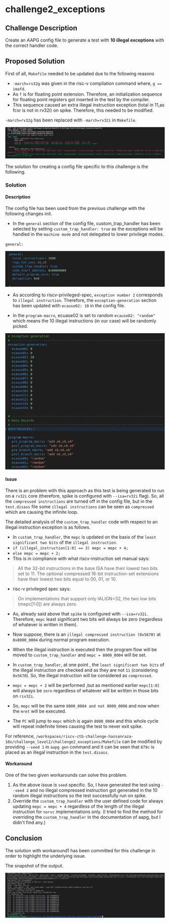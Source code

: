 # challenge2_exceptions

## Challenge Description

Create an AAPG config file to generate a test with **10 illegal exceptions** with the correct handler code.

## Proposed Solution

First of all, `Makefile` needed to be updated due to the following reasons

- `-march=rv32g` was given in the risc-v compilation command where, `g == imafd`.
- As `f` is for floating point extension. Therefore, an initialization sequence for floating point registers got inserted in the test by the compiler.
- This sequence caused an extra illegal instruction exception (total in 11,as fcsr is not in rv32i) on spike. Therefore, this needed to be modified.

`-march=rv32g` has been replaced with `-march=rv32i` in `Makefile`.

![makefile](/images/exception_makefile.png)

The solution for creating a config file specific to this challenge is the following.

### Solution

#### Description

The config file has been used from the previous challenge with the following changes init.

- In the `general` section of the config file, custom_trap_handler has been selected by setting `custom_trap_handler: true` as the exceptions will be handled in the `machine mode` and not delegated to lower privilege modes.

`general:`

![true](/images/exception_custom_trap_handler.png)

- As according to riscv-privileged-spec, `exception number 2` corresponds to  `illegal instruction`. Therefore, the `exception-generation` section has been updated with `ecause02: 10` in the config file.

- In the `program-macro`, ecuase02 is set to random `ecause02: "random"` which means the 10 illegal instructions (in our case) will be randomly picked.

![random_exception](/images/exception_yaml_random.png)

#### Issue

There is an problem with this approach as this test is being generated to run on a `rv32i` core (therefore, spike is configured with `--isa=rv32i` flag). So, all the `compressed instructions` are turned off in the config file, but in the `test.disass` file some `illegal instructions` can be seen as `compressed` which are causing the infinite loop.

The detailed analysis of the `custom_trap_handler` code with respect to an illegal instruction exception is as follows.

- In `custom_trap_handler`, the `mepc` is updated on the basis of the `least significant two bits` of the `illegal instruction`.
- `if (illegal_instruction[1:0] == 3) mepc = mepc + 4;`
- `else mepc = mepc + 2;`
- This is in compliance with what riscv-instruction set manual says:

> All the 32-bit instructions in the base ISA have their lowest two bits set to 11.
> The optional compressed 16-bit instruction-set extensions have their lowest two bits equal to 00, 01, or 10.

- risc-v privileged spec says:

> On implementations that support only IALIGN=32, the two low bits (mepc[1:0]) are always zero.

- As, already said above that `spike` is configured with `--isa=rv32i`. Therefore, `mepc` least significant two bits will always be zero (regardless of whatever is written in them).

- Now suppose, there is an `illegal compressed instruction (0x5670)` at `0x8000_0004`  during normal program execution.
- When the illegal instruction is executed then the program flow will be moved to `custom_trap_handler` and `mepc = 8000_0004` will be set.
- In `custom_trap_handler`, at one point , the `least significant two bits` of the illegal instruction are checked and as they are not `11` (considering `0x5670`). So, the illegal instruction will be considered as `compressed`.
- `mepc = mepc + 2` will be performed ,but as mentioned earlier `mepc[1:0]`  will always be `zero` regardless of whatever will be written in those bits on `riv32i`.
- So, `mepc` will be the same `8000_0004 and not 8000_0006`  and now when the `mret` will be executed.
- The `PC` will jump to `mepc` which is again `8000_0004` and this whole cycle will repeat indefinite times causing the test to never exit spike.

For reference, `/workspaces/riscv-ctb-challenge-hassanraza-10x/challenge_level2/challenge2_exceptions/Makefile` can be modified by providing `--seed 1` in `aapg gen` command and it can be seen that `879c` is placed as an illegal instruction in the `test.disass`.

#### Workaround

One of the two given workarounds can solve this problem.

1. As the above issue is `seed` specific. So, I have generated the test using `--seed 2` and no illegal compressed instruction got generated in the 10 random illegal instructions so the test successfully run on spike.
2. Override the `custom_trap_handler` with the user defined code for always updating `mepc = mepc + 4` regardless of the length of the illegal instruction for `norvc` implementations only. (I tried to find the method for overriding the `custom_trap_handler` in the documentation of aapg, but I didn't find any.)



## Conclusion

The solution with workaround1 has been committed for this challenge in order to highlight the underlying issue.

The snapshot of the output.

![solution](/images/exception_solution_pic.png)
